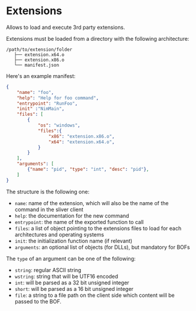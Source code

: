 Extensions
====

Allows to load and execute 3rd party extensions.

Extensions must be loaded from a directory with the following architecture:

```shell
/path/to/extension/folder
   ├── extension.x64.o
   ├── extension.x86.o
   └── manifest.json
```

Here's an example manifest:

```json
{
    "name": "foo",
    "help": "Help for foo command",
    "entrypoint": "RunFoo",
    "init" :"NimMain",
    "files": [
        {
            "os": "windows",
            "files":{
                "x86": "extension.x86.o",
                "x64": "extension.x64.o",
            }
        }
    ],
    "arguments": [
        {"name": "pid", "type": "int", "desc": "pid"},
    ]
}
```

The structure is the following one:

- `name`: name of the extension, which will also be the name of the command in the sliver client
- `help`: the documentation for the new command
- `entrypoint`: the name of the exported function to call
- `files`: a list of object pointing to the extensions files to load for each architectures and operating systems
- `init`: the initialization function name (if relevant)
- `arguments`: an optional list of objects (for DLLs), but mandatory for BOFs

The `type` of an argument can be one of the following:

- `string`: regular ASCII string
- `wstring`: string that will be UTF16 encoded
- `int`: will be parsed as a 32 bit unsigned integer
- `short`: will be parsed as a 16 bit unsigned integer
- `file`: a string to a file path on the client side which content will be passed to the BOF.